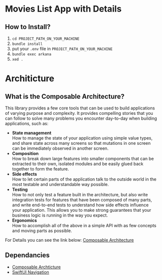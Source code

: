# Movies List App with Details

## How to Install?

1. `cd PROJECT_PATH_ON_YOUR_MACHINE`
2. `bundle install`
3. put your `.env` file in `PROJECT_PATH_ON_YOUR_MACHINE`
4. `bundle exec arkana`
5. `xed .`

# Architicture 

## What is the Composable Architecture?
This library provides a few core tools that can be used to build applications of varying purpose and complexity. It provides compelling stories that you can follow to solve many problems you encounter day-to-day when building applications, such as:
* **State management**
  <br> How to manage the state of your application using simple value types, and share state across many screens so that mutations in one screen can be immediately observed in another screen.
* **Composition**
  <br> How to break down large features into smaller components that can be extracted to their own, isolated modules and be easily glued back together to form the feature.
* **Side effects**
  <br> How to let certain parts of the application talk to the outside world in the most testable and understandable way possible.
* **Testing**
  <br> How to not only test a feature built in the architecture, but also write integration tests for features that have been composed of many parts, and write end-to-end tests to understand how side effects influence your application. This allows you to make strong guarantees that your business logic is running in the way you expect.
* **Ergonomics**
  <br> How to accomplish all of the above in a simple API with as few concepts and moving parts as possible.

For Details you can see the link below: [Composable Architecture](https://github.com/pointfreeco/swift-composable-architecture)

## Dependancies
 - [Composable Archticture](https://github.com/pointfreeco/swift-composable-architecture)
 - [SwiftUI Navigation](https://github.com/pointfreeco/swiftui-navigation)
